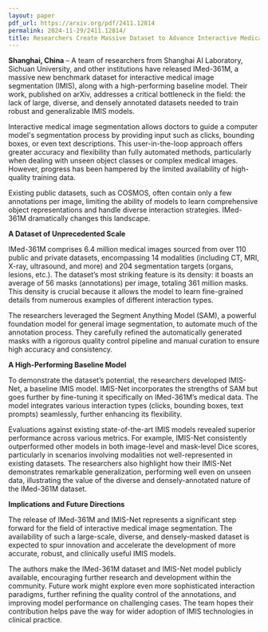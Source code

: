 ```yaml
---
layout: paper
pdf_url: https://arxiv.org/pdf/2411.12814
permalink: 2024-11-29/2411.12814/
title: Researchers Create Massive Dataset to Advance Interactive Medical Image Segmentation
---
```


**Shanghai, China** –  A team of researchers from Shanghai AI Laboratory, Sichuan University, and other institutions have released IMed-361M, a massive new benchmark dataset for interactive medical image segmentation (IMIS), along with a high-performing baseline model.  Their work, published on arXiv, addresses a critical bottleneck in the field: the lack of large, diverse, and densely annotated datasets needed to train robust and generalizable IMIS models.

Interactive medical image segmentation allows doctors to guide a computer model's segmentation process by providing input such as clicks, bounding boxes, or even text descriptions.  This user-in-the-loop approach offers greater accuracy and flexibility than fully automated methods, particularly when dealing with unseen object classes or complex medical images. However, progress has been hampered by the limited availability of high-quality training data.

Existing public datasets, such as COSMOS, often contain only a few annotations per image, limiting the ability of models to learn comprehensive object representations and handle diverse interaction strategies.  IMed-361M dramatically changes this landscape.

**A Dataset of Unprecedented Scale**

IMed-361M comprises 6.4 million medical images sourced from over 110 public and private datasets, encompassing 14 modalities (including CT, MRI, X-ray, ultrasound, and more) and 204 segmentation targets (organs, lesions, etc.).  The dataset’s most striking feature is its density:  it boasts an average of 56 masks (annotations) per image, totaling 361 million masks. This density is crucial because it allows the model to learn fine-grained details from numerous examples of different interaction types.

The researchers leveraged the Segment Anything Model (SAM), a powerful foundation model for general image segmentation, to automate much of the annotation process.  They carefully refined the automatically generated masks with a rigorous quality control pipeline and manual curation to ensure high accuracy and consistency.

**A High-Performing Baseline Model**

To demonstrate the dataset’s potential, the researchers developed IMIS-Net, a baseline IMIS model.  IMIS-Net incorporates the strengths of SAM but goes further by fine-tuning it specifically on IMed-361M’s medical data.  The model integrates various interaction types (clicks, bounding boxes, text prompts) seamlessly, further enhancing its flexibility.

Evaluations against existing state-of-the-art IMIS models revealed superior performance across various metrics.  For example, IMIS-Net consistently outperformed other models in both image-level and mask-level Dice scores, particularly in scenarios involving modalities not well-represented in existing datasets.   The researchers also highlight how their IMIS-Net demonstrates remarkable generalization, performing well even on unseen data, illustrating the value of the diverse and densely-annotated nature of the IMed-361M dataset.

**Implications and Future Directions**

The release of IMed-361M and IMIS-Net represents a significant step forward for the field of interactive medical image segmentation. The availability of such a large-scale, diverse, and densely-masked dataset is expected to spur innovation and accelerate the development of more accurate, robust, and clinically useful IMIS models.

The authors make the IMed-361M dataset and IMIS-Net model publicly available, encouraging further research and development within the community.  Future work might explore even more sophisticated interaction paradigms, further refining the quality control of the annotations, and improving model performance on challenging cases. The team hopes their contribution helps pave the way for wider adoption of IMIS technologies in clinical practice.